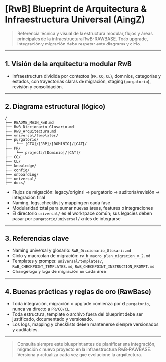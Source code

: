 # [RwB] Blueprint de Arquitectura & Infraestructura Universal (AingZ)

> Referencia técnica y visual de la estructura modular, flujos y áreas principales de la infraestructura RwB-RAWBASE. Todo upgrade, integración y migración debe respetar este diagrama y ciclo.

---

## 1. Visión de la arquitectura modular RwB
- Infraestructura dividida por contextos (`PR`, `CO`, `CL`), dominios, categorías y estados, con trayectorias claras de migración, staging (`purgatorio`), revisión y consolidación.

---

## 2. Diagrama estructural (lógico)

```plaintext
/
├── README_MAIN_RwB.md
├── RwB_Diccionario_Glosario.md
├── RwB_Arquitectura.md
├── universal/templates/
├── purgatorio/
│    └── [CTX]/[GRP]/[DOMINIO]/[CAT]/
├── PR/
│    └── projects/[Dominio]/[CAT]/
├── CO/
├── CL/
├── knowledge/
├── config/
├── onboarding/
├── universal/
├── docs/
```

- Flujos de migración: legacy/original → purgatorio → auditoría/revisión → integración final
- Naming, logs, checklist y mapping en cada fase
- Modularidad total para sumar nuevas áreas, features o integraciones
- El directorio `universal/` es el workspace común; sus legacies deben pasar por `purgatorio/universal/` antes de integrarse

---

## 3. Referencias clave
- Naming universal y glosario: `RwB_Diccionario_Glosario.md`
- Ciclo y macroplan de migración: `rw_b_macro_plan_migracion_v_2.md`
- Templates y prompts: `universal/templates/`, `RwB_CHECKPOINT_TEMPLATES.md`, `RwB_CHECKPOINT_INSTRUCTION_PROMPT.md`
- Changelogs y logs de migración en cada área

---

## 4. Buenas prácticas y reglas de oro (RawBase)
- Toda integración, migración o upgrade comienza por el `purgatorio`, nunca va directo a `PR/CO/CL`.
- Toda estructura, template o archivo fuera del blueprint debe ser justificado, documentado y versionado.
- Los logs, mapping y checklists deben mantenerse siempre versionados y auditables.

---

> Consulta siempre este blueprint antes de planificar una integración, migración o nuevo proyecto en la infraestructura RwB-RAWBASE. Versiona y actualiza cada vez que evolucione la arquitectura.

